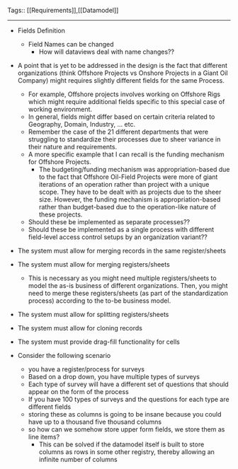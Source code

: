 Tags:: [[Requirements]],[[Datamodel]]
_________________
- Fields Definition
	- Field Names can be changed
		- How will dataviews deal with name changes??



- A point that is yet to be addressed in the design is the fact that different organizations (think Offshore Projects vs Onshore Projects in a Giant Oil Company) might requires slightly different fields for the same Process.
	- For example, Offshore projects involves working on Offshore Rigs which might require additional fields specific to this special case of working environment.
	- In general, fields might differ based on certain criteria related to Geography, Domain, Industry, ... etc.
	- Remember the case of the 21 different departments that were struggling to standardize their processes due to sheer variance in their nature and requirements.
	- A more specific example that I can recall is the funding mechanism for Offshore Projects.
		- The budgeting/funding mechanism was appropriation-based due to the fact that Offshore Oil-Field Projects were more of giant iterations of an operation rather than project with a unique scope. They have to be dealt with as projects due to the sheer size. However, the funding mechanism is appropriation-based rather than budget-based due to the operation-like nature of these projects.
	- Should these be implemented as separate processes??
	- Should these be implemented as a single process with different field-level access control setups by an organization variant??



- The system must allow for merging records in the same register/sheets
- The system must allow for merging registers/sheets
	- This is necessary as you might need multiple registers/sheets to model the as-is business of different organizations. Then, you might need to merge these registers/sheets (as part of the standardization process) according to the to-be business model.

- The system must allow for splitting registers/sheets

- The system must allow for cloning records
- The system must provide drag-fill functionality for cells




- Consider the following scenario
	- you have a register/process for surveys
	- Based on a drop down, you have multiple types of surveys
	- Each type of survey will have a different set of questions that should appear on the form of the process
	- If you have 100 types of surveys and the questions for each type are different fields
	- storing these as columns is going to be insane because you could have up to a thousand five thousand columns
	- so how can we somehow store upper form fields, we store them as line items?
		- This can be solved if the datamodel itself is built to store columns as rows in some other registry, thereby allowing an infinite number of columns
